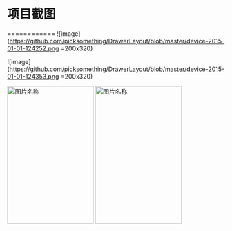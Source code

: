 # 项目截图
============
![image](https://github.com/picksomething/DrawerLayout/blob/master/device-2015-01-01-124252.png =200x320)

![image](https://github.com/picksomething/DrawerLayout/blob/master/device-2015-01-01-124353.png =200x320)

<img src="https://github.com/picksomething/DrawerLayout/blob/master/device-2015-01-01-124252.png" width = "200" height = "320" alt="图片名称" align=center />

<img src="https://github.com/picksomething/DrawerLayout/blob/master/device-2015-01-01-124353.png" width = "200" height = "320" alt="图片名称" align=center />
